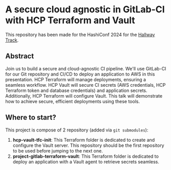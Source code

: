 # A secure cloud agnostic in GitLab-CI with HCP Terraform and Vault

This repository has been made for the HashiConf 2024 for the [Hallway Track](https://www.hashicorp.com/conferences/hashiconf/agenda/10-15/a-secure-cloud-agnostic-in-gitlab-ci-with-hcp-terraform-and-vault).


## Abstract

Join us to build a secure and cloud-agnostic CI pipeline. We'll use GitLab-CI for our Git repository and CI/CD to deploy an application to AWS in this presentation. HCP Terraform will manage deployments, ensuring a seamless workflow. HCP Vault will secure CI secrets (AWS credentials, HCP Terraform token and database credentials) and application secrets. Additionally, HCP Terraform will configure Vault. This talk will demonstrate how to achieve secure, efficient deployments using these tools.

## Where to start?

This project is compose of 2 repository (added via `git submodules`):
1. **hcp-vault-tfc-init**: This Terraform folder is dedicated to create and configure the Vault server. This repository should be the first repository to be used before jumping to the next one.
2. **project-gitlab-terraform-vault**: This Terraform folder is dedicated to deploy an application with a Vault agent to retrieve secrets seamless.